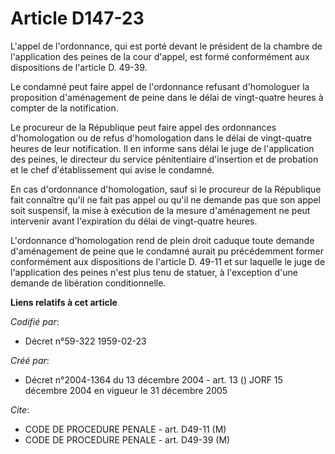 # Article D147-23

L'appel de l'ordonnance, qui est porté devant le président de la chambre de l'application des peines de la cour d'appel, est
formé conformément aux dispositions de l'article D. 49-39.

Le condamné peut faire appel de l'ordonnance refusant d'homologuer la proposition d'aménagement de peine dans le délai de
vingt-quatre heures à compter de la notification.

Le procureur de la République peut faire appel des ordonnances d'homologation ou de refus d'homologation dans le délai de
vingt-quatre heures de leur notification. Il en informe sans délai le juge de l'application des peines, le directeur du
service pénitentiaire d'insertion et de probation et le chef d'établissement qui avise le condamné.

En cas d'ordonnance d'homologation, sauf si le procureur de la République fait connaître qu'il ne fait pas appel ou qu'il ne
demande pas que son appel soit suspensif, la mise à exécution de la mesure d'aménagement ne peut intervenir avant
l'expiration du délai de vingt-quatre heures.

L'ordonnance d'homologation rend de plein droit caduque toute demande d'aménagement de peine que le condamné aurait pu
précédemment former conformément aux dispositions de l'article D. 49-11 et sur laquelle le juge de l'application des peines
n'est plus tenu de statuer, à l'exception d'une demande de libération conditionnelle.

**Liens relatifs à cet article**

_Codifié par_:

  - Décret n°59-322 1959-02-23

_Créé par_:

  - Décret n°2004-1364 du 13 décembre 2004 - art. 13 () JORF 15 décembre 2004 en vigueur le 31 décembre 2005

_Cite_:

  - CODE DE PROCEDURE PENALE - art. D49-11 (M)
  - CODE DE PROCEDURE PENALE - art. D49-39 (M)
